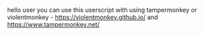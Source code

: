 hello user you can use this userscript with using tampermonkey or violentmonkey - https://violentmonkey.github.io/ and https://www.tampermonkey.net/
